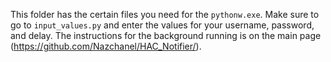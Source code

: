 This folder has the certain files you need for the `pythonw.exe`. Make sure to go to `input_values.py` and enter the values for your username, password, and delay.
The instructions for the background running is on the main page (https://github.com/Nazchanel/HAC_Notifier/). 
